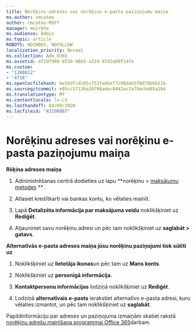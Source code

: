 ```yaml
---
title: Norēķinu adreses vai norēķinu e-pasta paziņojumu maiņa
ms.author: cmcatee
author: cmcatee-MSFT
manager: mnirkhe
ms.audience: Admin
ms.topic: article
ROBOTS: NOINDEX, NOFOLLOW
localization_priority: Normal
ms.collection: Adm_O365
ms.assetid: ef2df989-8539-48b5-a324-97d2e09f14fe
ms.custom:
- "1200012"
- "4716"
ms.openlocfilehash: be56dfcdc65cf51fa66ef7c98dab5f0d78bbb21b
ms.sourcegitcommit: e95cc57126a28766adec8442ac3a79acb485a1b4
ms.translationtype: MT
ms.contentlocale: lv-LV
ms.lasthandoff: 04/09/2020
ms.locfileid: "43198887"
---
```

# <a name="change-billing-address-or-billing-email-notifications"></a>Norēķinu adreses vai norēķinu e-pasta paziņojumu maiņa

**Rēķina adreses maiņa**

1. Administrēšanas centrā dodieties uz lapu **norēķinu > [maksājumu metodes](https://go.microsoft.com/fwlink/p/?linkid=2018806) ** .

2. Atlasiet kredītkarti vai bankas kontu, ko vēlaties mainīt.

3. Lapā **Detalizēta informācija par maksājuma veidu** noklikšķiniet uz **Rediģēt**.

4. Atjauniniet savu norēķinu adresi un pēc tam noklikšķiniet uz **saglabāt > gatavs**.

**Alternatīvās e-pasta adreses maiņa jūsu norēķinu paziņojumi tiek sūtīti uz** 

1. Noklikšķiniet uz **lietotāja ikonas**un pēc tam uz **Mans konts**.

2. Noklikšķiniet uz **personīgā informācija**.

3. **Kontaktpersonu informācijas** lodziņā noklikšķiniet uz **Rediģēt**.

4. Lodziņā **alternatīvais e-pasts** ierakstiet alternatīvo e-pasta adresi, kuru vēlaties izmantot, un pēc tam noklikšķiniet uz **saglabāt**.

Papildinformāciju par adreses un paziņojuma izmaiņām skatiet rakstā [norēķinu adrešu mainīšana programmai Office 365](https://docs.microsoft.com/microsoft-365/commerce/billing-and-payments/change-your-billing-addresses?view=o365-worldwide)darbam.
